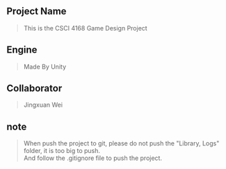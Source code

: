 ## Project Name
> This is the CSCI 4168 Game Design Project

## Engine
> Made By Unity

## Collaborator
> Jingxuan Wei

## note 
> When push the project to git, please do not push the "Library, Logs" folder, it is too big to push.\
> And follow the .gitignore file to push the project.

